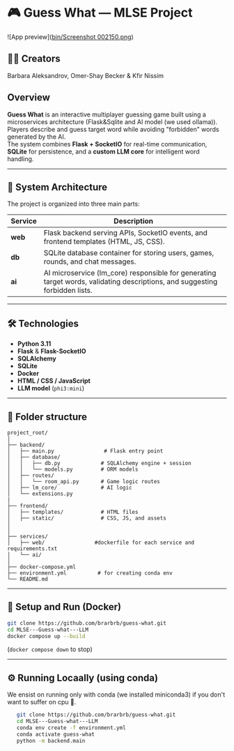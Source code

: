 # 🎮 Guess What — MLSE Project


![App preview]([bin/Screenshot  002150.png](https://github.com/brarbrb/MLSE---Guess-what---LLM/blob/main/bin/Screenshot%20%20002150.png))



## 👩‍💻 Creators
Barbara Aleksandrov, Omer-Shay Becker & Kfir Nissim


## Overview
**Guess What** is an interactive multiplayer guessing game built using a microservices architecture (Flask&Sqlite and AI model (we used ollama)).  
Players describe and guess target word while avoiding "forbidden" words generated by the AI.  
The system combines **Flask + SocketIO** for real-time communication, **SQLite** for persistence, and a **custom LLM core** for intelligent word handling.

---

## 🧩 System Architecture
The project is organized into three main parts:

| Service | Description |
|----------|--------------|
| **web** | Flask backend serving APIs, SocketIO events, and frontend templates (HTML, JS, CSS). |
| **db** | SQLite database container for storing users, games, rounds, and chat messages. |
| **ai** | AI microservice (lm_core) responsible for generating target words, validating descriptions, and suggesting forbidden lists. |



---

## 🛠️ Technologies
- **Python 3.11**
- **Flask** & **Flask-SocketIO**
- **SQLAlchemy**
- **SQLite**
- **Docker**
- **HTML / CSS / JavaScript**
- **LLM model** (`phi3:mini`)


--- 
## 📁 Folder structure
```
project_root/
│
├── backend/
│   ├── main.py                # Flask entry point
│   ├── database/
│   │   ├── db.py             # SQLAlchemy engine + session
│   │   └── models.py         # ORM models
│   ├── routes/
│   │   └── room_api.py       # Game logic routes
│   ├── lm_core/              # AI logic
│   └── extensions.py   
|
├── frontend/
│   ├── templates/            # HTML files
│   ├── static/               # CSS, JS, and assets
│               
│
├── services/
│   ├── web/                #dockerfile for each service and requirements.txt
│   └── ai/ 
│
├── docker-compose.yml
├── environment.yml          # for creating conda env
└── README.md
```
---

## 🐋 Setup and Run (Docker)
   ```bash
   git clone https://github.com/brarbrb/guess-what.git
   cd MLSE---Guess-what---LLM
   docker compose up --build
   ```
   (`docker compose down` to stop)
   
---
## ⚙️ Running Locaally (using conda)
We ensist on running only with conda (we installed miniconda3) if you don't want to suffer on cpu 🙂.

```bash
   git clone https://github.com/brarbrb/guess-what.git
   cd MLSE---Guess-what---LLM
   conda env create -f environment.yml
   conda activate guess-what
   python -m backend.main
```
